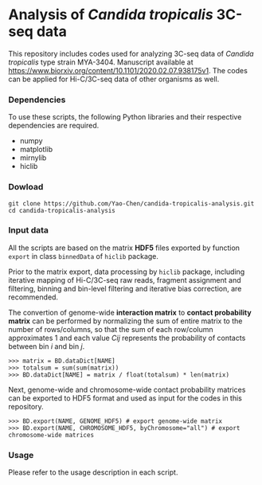 # Analysis of _Candida tropicalis_ 3C-seq data
This repository includes codes used for analyzing 3C-seq data of _Candida tropicalis_ type strain MYA-3404. Manuscript available at https://www.biorxiv.org/content/10.1101/2020.02.07.938175v1. The codes can be applied for Hi-C/3C-seq data of other organisms as well.
### Dependencies
To use these scripts, the following Python libraries and their respective dependencies are required.
- numpy
- matplotlib
- mirnylib
- hiclib
### Dowload
```
git clone https://github.com/Yao-Chen/candida-tropicalis-analysis.git
cd candida-tropicalis-analysis
```
### Input data
All the scripts are based on the matrix **HDF5** files exported by function `export` in class `binnedData` of `hiclib` package.

Prior to the matrix export, data processing by `hiclib` package, including iterative mapping of Hi-C/3C-seq raw reads, fragment assignment and filtering, binning and bin-level filtering and iterative bias correction, are recommended.

The convertion of genome-wide **interaction matrix** to **contact probability matrix** can be performed by normalizing the sum of entire matrix to the number of rows/columns, so that the sum of each row/column approximates 1 and each value _Cij_ represents the probability of contacts between bin _i_ and bin _j_.
```
>>> matrix = BD.dataDict[NAME]
>>> totalsum = sum(sum(matrix))
>>> BD.dataDict[NAME] = matrix / float(totalsum) * len(matrix)
```
Next, genome-wide and chromosome-wide contact probability matrices can be exported to HDF5 format and used as input for the codes in this repository.
```
>>> BD.export(NAME, GENOME_HDF5) # export genome-wide matrix
>>> BD.export(NAME, CHROMOSOME_HDF5, byChromosome="all") # export chromosome-wide matrices
```
### Usage
Please refer to the usage description in each script.
